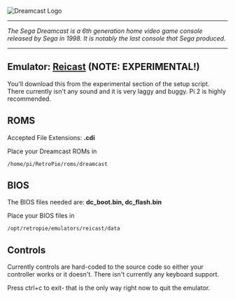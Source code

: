 ![Dreamcast Logo](http://upload.wikimedia.org/wikipedia/commons/thumb/7/7e/Dreamcast_logo.svg/320px-Dreamcast_logo.svg.png)
***
_The Sega Dreamcast is a 6th generation home video game console released by Sega in 1998. It is notably the last console that Sega produced._
***
## Emulator: [Reicast](https://github.com/reicast/reicast-emulator) (NOTE: EXPERIMENTAL!)

You'll download this from the experimental section of the setup script. There currently isn't any sound and it is very laggy and buggy. Pi 2 is highly recommended.

## ROMS

Accepted File Extensions: **.cdi** 

Place your Dreamcast ROMs in
```
/home/pi/RetroPie/roms/dreamcast
```

## BIOS

The BIOS files needed are: **dc_boot.bin, dc_flash.bin**

Place your BIOS files in
```
/opt/retropie/emulators/reicast/data
```

## Controls

Currently controls are hard-coded to the source code so either your controller works or it doesn't. There isn't currently any keyboard support. 

Press ctrl+c to exit- that is the only way right now to quit the emulator.